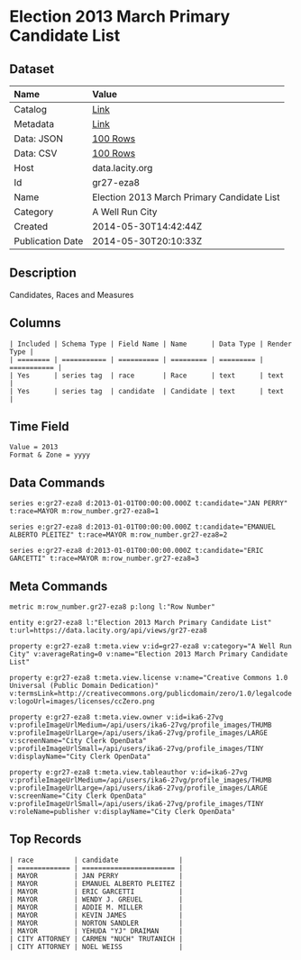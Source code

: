 # Election 2013 March Primary Candidate List

## Dataset

| Name | Value |
| :--- | :---- |
| Catalog | [Link](https://catalog.data.gov/dataset/election-2013-march-primary-candidate-list-63ad6) |
| Metadata | [Link](https://data.lacity.org/api/views/gr27-eza8) |
| Data: JSON | [100 Rows](https://data.lacity.org/api/views/gr27-eza8/rows.json?max_rows=100) |
| Data: CSV | [100 Rows](https://data.lacity.org/api/views/gr27-eza8/rows.csv?max_rows=100) |
| Host | data.lacity.org |
| Id | gr27-eza8 |
| Name | Election 2013 March Primary Candidate List |
| Category | A Well Run City |
| Created | 2014-05-30T14:42:44Z |
| Publication Date | 2014-05-30T20:10:33Z |

## Description

Candidates, Races and Measures

## Columns

```ls
| Included | Schema Type | Field Name | Name      | Data Type | Render Type |
| ======== | =========== | ========== | ========= | ========= | =========== |
| Yes      | series tag  | race       | Race      | text      | text        |
| Yes      | series tag  | candidate  | Candidate | text      | text        |
```

## Time Field

```ls
Value = 2013
Format & Zone = yyyy
```

## Data Commands

```ls
series e:gr27-eza8 d:2013-01-01T00:00:00.000Z t:candidate="JAN PERRY" t:race=MAYOR m:row_number.gr27-eza8=1

series e:gr27-eza8 d:2013-01-01T00:00:00.000Z t:candidate="EMANUEL ALBERTO PLEITEZ" t:race=MAYOR m:row_number.gr27-eza8=2

series e:gr27-eza8 d:2013-01-01T00:00:00.000Z t:candidate="ERIC GARCETTI" t:race=MAYOR m:row_number.gr27-eza8=3
```

## Meta Commands

```ls
metric m:row_number.gr27-eza8 p:long l:"Row Number"

entity e:gr27-eza8 l:"Election 2013 March Primary Candidate List" t:url=https://data.lacity.org/api/views/gr27-eza8

property e:gr27-eza8 t:meta.view v:id=gr27-eza8 v:category="A Well Run City" v:averageRating=0 v:name="Election 2013 March Primary Candidate List"

property e:gr27-eza8 t:meta.view.license v:name="Creative Commons 1.0 Universal (Public Domain Dedication)" v:termsLink=http://creativecommons.org/publicdomain/zero/1.0/legalcode v:logoUrl=images/licenses/ccZero.png

property e:gr27-eza8 t:meta.view.owner v:id=ika6-27vg v:profileImageUrlMedium=/api/users/ika6-27vg/profile_images/THUMB v:profileImageUrlLarge=/api/users/ika6-27vg/profile_images/LARGE v:screenName="City Clerk OpenData" v:profileImageUrlSmall=/api/users/ika6-27vg/profile_images/TINY v:displayName="City Clerk OpenData"

property e:gr27-eza8 t:meta.view.tableauthor v:id=ika6-27vg v:profileImageUrlMedium=/api/users/ika6-27vg/profile_images/THUMB v:profileImageUrlLarge=/api/users/ika6-27vg/profile_images/LARGE v:screenName="City Clerk OpenData" v:profileImageUrlSmall=/api/users/ika6-27vg/profile_images/TINY v:roleName=publisher v:displayName="City Clerk OpenData"
```

## Top Records

```ls
| race          | candidate               | 
| ============= | ======================= | 
| MAYOR         | JAN PERRY               | 
| MAYOR         | EMANUEL ALBERTO PLEITEZ | 
| MAYOR         | ERIC GARCETTI           | 
| MAYOR         | WENDY J. GREUEL         | 
| MAYOR         | ADDIE M. MILLER         | 
| MAYOR         | KEVIN JAMES             | 
| MAYOR         | NORTON SANDLER          | 
| MAYOR         | YEHUDA "YJ" DRAIMAN     | 
| CITY ATTORNEY | CARMEN "NUCH" TRUTANICH | 
| CITY ATTORNEY | NOEL WEISS              | 
```